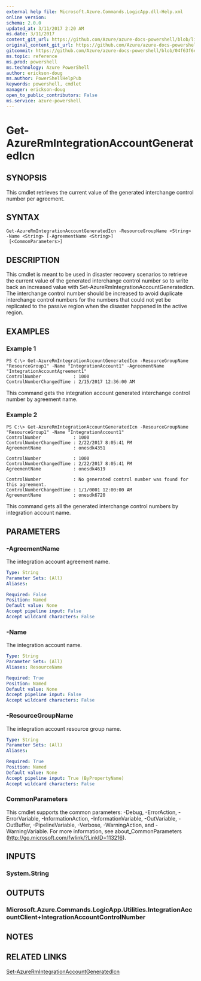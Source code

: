 ```yaml
---
external help file: Microsoft.Azure.Commands.LogicApp.dll-Help.xml
online version: 
schema: 2.0.0
updated_at: 3/11/2017 2:20 AM
ms.date: 3/11/2017
content_git_url: https://github.com/Azure/azure-docs-powershell/blob/live/azureps-cmdlets-docs/ResourceManager/AzureRM.LogicApp/v2.7.0/Get-AzureRmIntegrationAccountGeneratedIcn.md
original_content_git_url: https://github.com/Azure/azure-docs-powershell/blob/live/azureps-cmdlets-docs/ResourceManager/AzureRM.LogicApp/v2.7.0/Get-AzureRmIntegrationAccountGeneratedIcn.md
gitcommit: https://github.com/Azure/azure-docs-powershell/blob/04f63f6e685743ace2c57eb157574e34e8610b1c/azureps-cmdlets-docs/ResourceManager/AzureRM.LogicApp/v2.7.0/Get-AzureRmIntegrationAccountGeneratedIcn.md
ms.topic: reference
ms.prod: powershell
ms.technology: Azure PowerShell
author: erickson-doug
ms.author: PowerShellHelpPub
keywords: powershell, cmdlet
manager: erickson-doug
open_to_public_contributors: False
ms.service: azure-powershell
---
```


# Get-AzureRmIntegrationAccountGeneratedIcn

## SYNOPSIS
This cmdlet retrieves the current value of the generated interchange control number per agreement.

## SYNTAX

```
Get-AzureRmIntegrationAccountGeneratedIcn -ResourceGroupName <String> -Name <String> [-AgreementName <String>]
 [<CommonParameters>]
```

## DESCRIPTION
This cmdlet is meant to be used in disaster recovery scenarios to retrieve the current value of the generated interchange control number so to write back an increased value with Set-AzureRmIntegrationAccountGeneratedIcn.
The interchange control number should be increased to avoid duplicate interchange control numbers for the numbers that could not yet be replicated to the passive region when the disaster happened in the active region.

## EXAMPLES

### Example 1
```
PS C:\> Get-AzureRmIntegrationAccountGeneratedIcn -ResourceGroupName "ResourceGroup1" -Name "IntegrationAccount1" -AgreementName "IntegrationAccountAgreement1"
ControlNumber            : 1000
ControlNumberChangedTime : 2/15/2017 12:36:00 AM
```

This command gets the integration account generated interchange control number by agreement name.

### Example 2
```
PS C:\> Get-AzureRmIntegrationAccountGeneratedIcn -ResourceGroupName "ResourceGroup1" -Name "IntegrationAccount1"
ControlNumber            : 1000
ControlNumberChangedTime : 2/22/2017 8:05:41 PM
AgreementName            : onesdk4351

ControlNumber            : 1000
ControlNumberChangedTime : 2/22/2017 8:05:41 PM
AgreementName            : onesdk4619

ControlNumber            : No generated control number was found for this agreement.
ControlNumberChangedTime : 1/1/0001 12:00:00 AM
AgreementName            : onesdk6720
```

This command gets all the generated interchange control numbers by integration account name.

## PARAMETERS

### -AgreementName
The integration account agreement name.

```yaml
Type: String
Parameter Sets: (All)
Aliases: 

Required: False
Position: Named
Default value: None
Accept pipeline input: False
Accept wildcard characters: False
```

### -Name
The integration account name.

```yaml
Type: String
Parameter Sets: (All)
Aliases: ResourceName

Required: True
Position: Named
Default value: None
Accept pipeline input: False
Accept wildcard characters: False
```

### -ResourceGroupName
The integration account resource group name.

```yaml
Type: String
Parameter Sets: (All)
Aliases: 

Required: True
Position: Named
Default value: None
Accept pipeline input: True (ByPropertyName)
Accept wildcard characters: False
```

### CommonParameters
This cmdlet supports the common parameters: -Debug, -ErrorAction, -ErrorVariable, -InformationAction, -InformationVariable, -OutVariable, -OutBuffer, -PipelineVariable, -Verbose, -WarningAction, and -WarningVariable. For more information, see about_CommonParameters (http://go.microsoft.com/fwlink/?LinkID=113216).

## INPUTS

### System.String

## OUTPUTS

### Microsoft.Azure.Commands.LogicApp.Utilities.IntegrationAccountClient+IntegrationAccountControlNumber

## NOTES

## RELATED LINKS

[Set-AzureRmIntegrationAccountGeneratedIcn](xref:ResourceManager/AzureRM.LogicApp/v2.7.0/Set-AzureRmIntegrationAccountGeneratedIcn.md)

